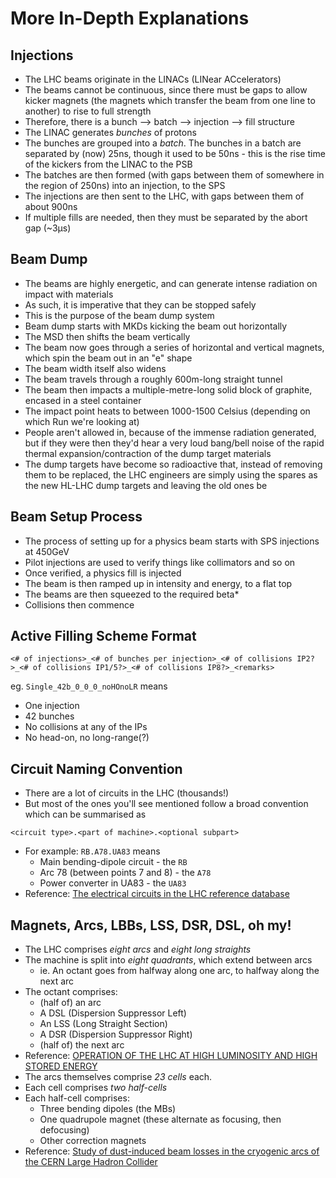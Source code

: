 # More In-Depth Explanations

## Injections

- The LHC beams originate in the LINACs (LINear ACcelerators)
- The beams cannot be continuous, since there must be gaps to allow kicker magnets (the magnets which transfer the beam from one line to another) to rise to full strength
- Therefore, there is a bunch --> batch --> injection --> fill structure
- The LINAC generates *bunches* of protons
- The bunches are grouped into a *batch*. The bunches in a batch are separated by (now) 25ns, though it used to be 50ns - this is the rise time of the kickers from the LINAC to the PSB
- The batches are then formed (with gaps between them of somewhere in the region of 250ns) into an injection, to the SPS
- The injections are then sent to the LHC, with gaps between them of about 900ns
- If multiple fills are needed, then they must be separated by the abort gap (~3μs) 

## Beam Dump

- The beams are highly energetic, and can generate intense radiation on impact with materials
- As such, it is imperative that they can be stopped safely
- This is the purpose of the beam dump system
- Beam dump starts with MKDs kicking the beam out horizontally
- The MSD then shifts the beam vertically
- The beam now goes through a series of horizontal and vertical magnets, which spin the beam out in an "e" shape
- The beam width itself also widens
- The beam travels through a roughly 600m-long straight tunnel
- The beam then impacts a multiple-metre-long solid block of graphite, encased in a steel container
- The impact point heats to between 1000-1500 Celsius (depending on which Run we're looking at)
- People aren't allowed in, because of the immense radiation generated, but if they were then they'd hear a very loud bang/bell noise of the rapid thermal expansion/contraction of the dump target materials
- The dump targets have become so radioactive that, instead of removing them to be replaced, the LHC engineers are simply using the spares as the new HL-LHC dump targets and leaving the old ones be 

## Beam Setup Process

- The process of setting up for a physics beam starts with SPS injections at 450GeV
- Pilot injections are used to verify things like collimators and so on
- Once verified, a physics fill is injected
- The beam is then ramped up in intensity and energy, to a flat top
- The beams are then squeezed to the required beta*
- Collisions then commence

## Active Filling Scheme Format

`<# of injections>_<# of bunches per injection>_<# of collisions IP2?>_<# of collisions IP1/5?>_<# of collisions IP8?>_<remarks>`

eg. `Single_42b_0_0_0_noHOnoLR` means
- One injection
- 42 bunches
- No collisions at any of the IPs
- No head-on, no long-range(?)

## Circuit Naming Convention

- There are a lot of circuits in the LHC (thousands!)
- But most of the ones you'll see mentioned follow a broad convention which can be summarised as

`<circuit type>.<part of machine>.<optional subpart>`

- For example: `RB.A78.UA83` means
  - Main bending-dipole circuit - the `RB`
  - Arc 78 (between points 7 and 8) - the `A78`
  - Power converter in UA83 - the `UA83`
- Reference: [The electrical circuits in the LHC reference database](https://cds.cern.ch/record/1069436)

## Magnets, Arcs, LBBs, LSS, DSR, DSL, oh my!

- The LHC comprises *eight arcs* and *eight long straights*
- The machine is split into *eight quadrants*, which extend between arcs
  - ie. An octant goes from halfway along one arc, to halfway along the next arc
- The octant comprises:
  - (half of) an arc
  - A DSL (Dispersion Suppressor Left)
  - An LSS (Long Straight Section)
  - A DSR (Dispersion Suppressor Right)
  - (half of) the next arc
- Reference: [OPERATION OF THE LHC AT HIGH LUMINOSITY AND HIGH STORED ENERGY](https://cds.cern.ch/record/1459449?ln=en)
- The arcs themselves comprise *23 cells* each.
- Each cell comprises *two half-cells*
- Each half-cell comprises:
  - Three bending dipoles (the MBs)
  - One quadrupole magnet (these alternate as focusing, then defocusing)
  - Other correction magnets
- Reference: [Study of dust-induced beam losses in the cryogenic arcs of the CERN Large Hadron
Collider](https://cds.cern.ch/record/2798704?ln=en)